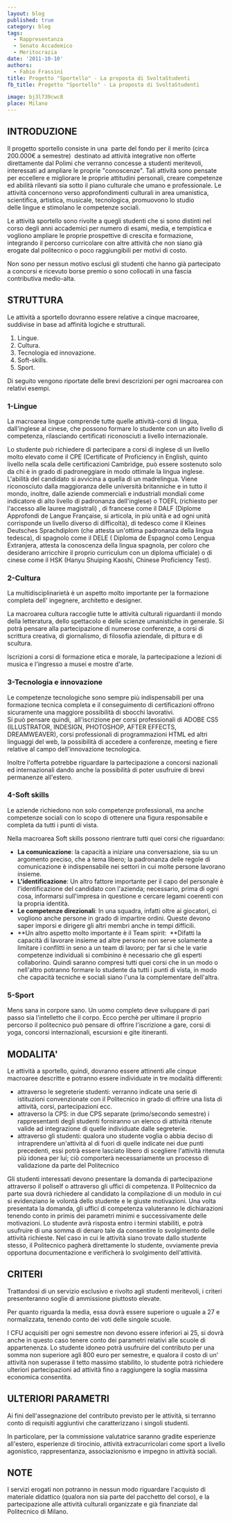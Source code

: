 ```yaml
---
layout: blog
published: true
category: blog
tags:
  - Rappresentanza
  - Senato Accademico
  - Meritocrazia
date: '2011-10-10'
authors:
  - Fabio Frassini
title: Progetto "Sportello" - La proposta di SvoltaStudenti
fb_title: Progetto "Sportello" - La proposta di SvoltaStudenti

image: bj3l739cwc8
place: Milano
---
```


INTRODUZIONE
------------

Il progetto sportello consiste in una  parte del fondo per il merito (circa 200.000€ a semestre)  destinato ad attività integrative non offerte direttamente dal Polimi che verranno concesse a studenti meritevoli, interessati ad ampliare le proprie "conoscenze". Tali attività sono pensate per eccellere e migliorare le proprie attitudini personali, creare competenze ed abilità rilevanti sia sotto il piano culturale che umano e professionale. Le attività concernono verso approfondimenti culturali in area umanistica, scientifica, artistica, musicale, tecnologica, promuovono lo studio delle lingue e stimolano le competenze sociali.   

Le attività sportello sono rivolte a quegli studenti che si sono distinti nel corso degli anni accademici per numero di esami, media, e tempistica e vogliono ampliare le proprie prospettive di crescita e formazione, integrando il percorso curricolare con altre attività che non siano già erogate dal politecnico o poco raggiungibili per motivi di costo. 

Non sono per nessun motivo esclusi gli studenti che hanno già partecipato a concorsi e ricevuto borse premio o sono collocati in una fascia contributiva medio-alta.

STRUTTURA
---------

Le attività a sportello dovranno essere relative a cinque macroaree, suddivise in base ad affinità logiche e strutturali.

1.  Lingue.
2.  Cultura.
3.  Tecnologia ed innovazione.
4.  Soft-skills.
5.  Sport.

Di seguito vengono riportate delle brevi descrizioni per ogni macroarea con relativi esempi.

### 1-Lingue

La macroarea lingue comprende tutte quelle attività-corsi di lingua, dall'inglese al cinese, che possono formare lo studente con un alto livello di competenza, rilasciando certificati riconosciuti a livello internazionale.

Lo studente può richiedere di partecipare a corsi di inglese di un livello molto elevato come il CPE (Certificate of Proficiency in English, quinto livello nella scala delle certificazioni Cambridge, può essere sostenuto solo da chi è in grado di padroneggiare in modo ottimale la lingua inglese. L'abilità del candidato si avvicina a quella di un madrelingua. Viene riconosciuto dalla maggioranza delle università britanniche e in tutto il mondo, inoltre, dalle aziende commerciali e industriali mondiali come indicatore di alto livello di padronanza dell'inglese) o TOEFL (richiesto per l'accesso alle lauree magistrali) , di francese come il DALF (Diplome Approfondi de Langue Française, si articola, in più unità e ad ogni unità corrisponde un livello diverso di difficoltà), di tedesco come il Kleines Deutsches Sprachdiplom (che attesta un'ottima padronanza della lingua tedesca), di spagnolo come il DELE ( Diploma de Espagnol como Lengua Extranjera, attesta la conoscenza della lingua spagnola, per coloro che desiderano arricchire il proprio curriculum con un diploma ufficiale) o di cinese come il HSK (Hanyu Shuiping Kaoshi, Chinese Proficiency Test).

### 2-Cultura

La multidisciplinarietà è un aspetto molto importante per la formazione completa dell' ingegnere, architetto e designer.

La macroarea cultura raccoglie tutte le attività culturali riguardanti il mondo della letteratura, dello spettacolo e delle scienze umanistiche in generale. Si potrà pensare alla partecipazione di numerose conferenze, a corsi di scrittura creativa, di giornalismo, di filosofia aziendale, di pittura e di scultura.

Iscrizioni a corsi di formazione etica e morale, la partecipazione a lezioni di musica e l'ingresso a musei e mostre d'arte.

### 3-Tecnologia e innovazione

Le competenze tecnologiche sono sempre più indispensabili per una formazione tecnica completa e il conseguimento di certificazioni offrono sicuramente una maggiore possibilità di sbocchi lavorativi.  
Si può pensare quindi,  all'iscrizione per corsi professionali di ADOBE CS5 (ILLUSTRATOR, INDESIGN, PHOTOSHOP, AFTER EFFECTS, DREAMWEAVER), corsi professionali di programmazioni HTML ed altri linguaggi del web, la possibilità di accedere a conferenze, meeting e fiere relative al campo dell'innovazione tecnologica.

Inoltre l'offerta potrebbe riguardare la partecipazione a concorsi nazionali ed internazionali dando anche la possibilità di poter usufruire di brevi permanenze all'estero.

### 4-Soft skills

Le aziende richiedono non solo competenze professionali, ma anche competenze sociali con lo scopo di ottenere una figura responsabile e completa da tutti i punti di vista.

Nella macroarea Soft skills possono rientrare tutti quei corsi che riguardano:

*   **La comunicazione**: la capacità a iniziare una conversazione, sia su un argomento preciso, che a tema libero; la padronanza delle regole di comunicazione è indispensabile nei settori in cui molte persone lavorano insieme.
*   **L'identificazione**: Un altro fattore importante per il capo del personale è l'identificazione del candidato con l'azienda; necessario, prima di ogni cosa, informarsi sull'impresa in questione e cercare legami coerenti con la propria identità.
*   **Le competenze direzionali**: In una squadra, infatti oltre ai giocatori, ci vogliono anche persone in grado di impartire ordini. Queste devono saper imporsi e dirigere gli altri membri anche in tempi difficili.
*   **Un altro aspetto molto importante è il Team spirit:  **Difatti la capacità di lavorare insieme ad altre persone non serve solamente a limitare i conflitti in seno a un team di lavoro; per far sì che le varie competenze individuali si combinino è necessario che gli esperti collaborino. Quindi saranno compresi tutti quei corsi che in un modo o nell'altro potranno formare lo studente da tutti i punti di vista, in modo che capacità tecniche e sociali siano l'una la complementare dell'altra.

### 5-Sport

Mens sana in corpore sano. Un uomo completo deve sviluppare di pari passo sia l'intelletto che il corpo. Ecco perchè per ultimare il proprio percorso il politecnico può pensare di offrire l'iscrizione a gare, corsi di yoga, concorsi internazionali, escursioni e gite itineranti.

MODALITA'
---------

Le attività a sportello, quindi, dovranno essere attinenti alle cinque macroaree descritte e potranno essere individuate in tre modalità differenti:  

*   attraverso le segreterie studenti: verranno indicate una serie di istituzioni convenzionate con il Politecnico in grado di offrire una lista di attività, corsi, partecipazioni ecc.
*   attraverso la CPS: in due CPS separate (primo/secondo semestre) i rappresentanti degli studenti forniranno un elenco di attività ritenute valide ad integrazione di quelle individuate dalle segreterie.
*   attraverso gli studenti: qualora uno studente voglia o abbia deciso di intraprendere un'attività al di fuori di quelle indicate nei due punti precedenti, essi potrà essere lasciato libero di scegliere l'attività ritenuta più idonea per lui; ciò comporterà necessariamente un processo di validazione da parte del Politecnico

Gli studenti interessati devono presentare la domanda di partecipazione attraverso il poliself o attraverso gli uffici di competenza. Il Politecnico da parte sua dovrà richiedere al candidato la compilazione di un modulo in cui si evidenziano le volontà dello studente e le giuste motivazioni. Una volta presentata la domanda, gli uffici di competenza valuteranno le dichiarazioni tenendo conto in primis dei parametri minimi e successivamente delle motivazioni. Lo studente avrà risposta entro i termini stabiliti, e potrà usufruire di una somma di denaro tale da consentire lo svolgimento delle attività richieste. Nel caso in cui le attività siano trovate dallo studente stesso, il Politecnico pagherà direttamente lo studente, ovviamente previa opportuna documentazione e verificherà lo svolgimento dell'attività.

CRITERI
-------

Trattandosi di un servizio esclusivo e rivolto agli studenti meritevoli, i criteri presenteranno soglie di ammissione piuttosto elevate.

Per quanto riguarda la media, essa dovrà essere superiore o uguale a 27 e normalizzata, tenendo conto dei voti delle singole scuole. 

I CFU acquisiti per ogni semestre non devono essere inferiori ai 25, si dovrà anche in questo caso tenere conto dei parametri relativi alle scuole di appartenenza. Lo studente idoneo potrà usufruire del contributo per una somma non superiore agli 800 euro per semestre, e qualora il costo di un' attività non superasse il tetto massimo stabilito, lo studente potrà richiedere ulteriori partecipazioni ad attività fino a raggiungere la soglia massima economica consentita.

ULTERIORI PARAMETRI
-------------------

Ai fini dell'assegnazione del contributo previsto per le attività, si terranno conto di requisiti aggiuntivi che caratterizzano i singoli studenti.

In particolare, per la commissione valutatrice saranno gradite esperienze all'estero, esperienze di tirocinio, attività extracurricolari come sport a livello agonistico, rappresentanza, associazionismo e impegno in attività sociali.

NOTE
----

I servizi erogati non potranno in nessun modo riguardare l'acquisto di materiale didattico (qualora non sia parte del pacchetto del corso), e la partecipazione alle attività culturali organizzate e già finanziate dal Politecnico di Milano.
